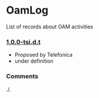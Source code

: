 # OamLog
List of records about OAM activities

### [1.0.0-tsi.d.t](../../tree/tsi)
- Proposed by Telefonica
- under definition

### Comments
./.
